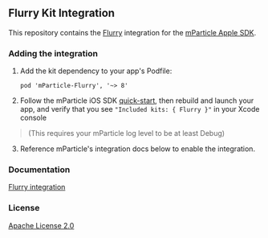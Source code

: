 ## Flurry Kit Integration

This repository contains the [Flurry](https://www.flurry.com) integration for the [mParticle Apple SDK](https://github.com/mParticle/mparticle-apple-sdk).

### Adding the integration

1. Add the kit dependency to your app's Podfile:

    ```
    pod 'mParticle-Flurry', '~> 8'
    ```

2. Follow the mParticle iOS SDK [quick-start](https://github.com/mParticle/mparticle-apple-sdk), then rebuild and launch your app, and verify that you see `"Included kits: { Flurry }"` in your Xcode console 

> (This requires your mParticle log level to be at least Debug)

3. Reference mParticle's integration docs below to enable the integration.

### Documentation

[Flurry integration](https://docs.mparticle.com/integrations/flurry/event/)

### License

[Apache License 2.0](http://www.apache.org/licenses/LICENSE-2.0)
